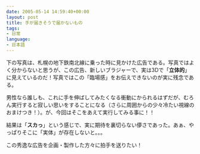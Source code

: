 ```yaml
---
date: 2005-05-14 14:59:40+00:00
layout: post
title: 手が届きそうで届かないもの
tags:
- 日常
language:
- 日本語
---
```


下の写真は、札幌の地下鉄南北線に乗った時に見かけた広告である。写真ではよく分からないと思うが、この広告、新しいブラジャーで、実は3Dで「**立体的**」に見えているのだ！写真ではこの「臨場感」をお伝えできないのが実に残念である。

男性なら誰しも、これに手を伸ばしてみたくなる衝動にかられるはずだが、むろん実行すると寂しい思いをすることになる（さらに周囲からの少々冷たい視線のおまけつき！）。が、今回はそこをあえて実行してみる事に！！

結果は「**スカっ**」という感じで、実に期待を裏切らない儚さであった。あぁ、やっぱりそこに「実体」が存在しないと。。。

この秀逸な広告を企画・製作した方々に拍手を送りたい！
